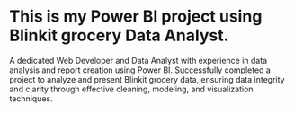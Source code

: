 # This is my Power BI project using Blinkit grocery Data Analyst.

A dedicated Web Developer and Data Analyst with experience in data analysis and report creation using Power BI. 
Successfully completed a project to analyze and present Blinkit grocery data, ensuring data integrity and clarity through effective cleaning, modeling, and visualization techniques.
